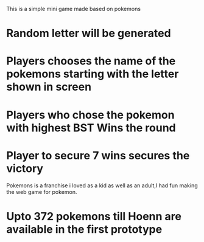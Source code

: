 This is a simple mini game made based on pokemons
# Random letter will be generated
# Players chooses the name of the pokemons starting with the letter shown in screen
# Players who chose the pokemon with highest BST Wins the round
# Player to secure 7 wins secures the victory
Pokemons is a franchise i loved as a kid as well as an adult,I had fun making the web game for pokemon.
# Upto 372 pokemons till Hoenn are available in the first prototype
